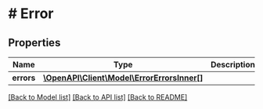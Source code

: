 # # Error

## Properties

Name | Type | Description | Notes
------------ | ------------- | ------------- | -------------
**errors** | [**\OpenAPI\Client\Model\ErrorErrorsInner[]**](ErrorErrorsInner.md) |  |

[[Back to Model list]](../../README.md#models) [[Back to API list]](../../README.md#endpoints) [[Back to README]](../../README.md)
